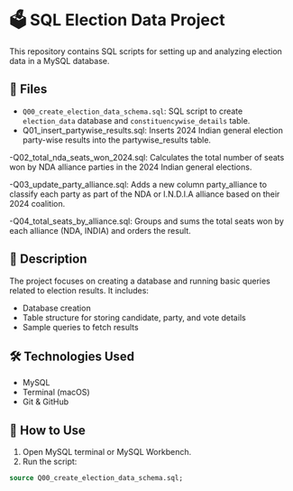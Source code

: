 # 🗳️ SQL Election Data Project

This repository contains SQL scripts for setting up and analyzing election data in a MySQL database.

## 📂 Files

- `Q00_create_election_data_schema.sql`: SQL script to create `election_data` database and `constituencywise_details` table.
- Q01_insert_partywise_results.sql: Inserts 2024 Indian general election party-wise results into the partywise_results table.

-Q02_total_nda_seats_won_2024.sql: Calculates the total number of seats won by NDA alliance parties in the 2024 Indian general elections.

-Q03_update_party_alliance.sql: Adds a new column party_alliance to classify each party as part of the NDA or I.N.D.I.A alliance based on
their 2024 coalition.

-Q04_total_seats_by_alliance.sql: Groups and sums the total seats won by each alliance (NDA, INDIA) and orders the result.



## 📌 Description

The project focuses on creating a database and running basic queries related to election results. It includes:
- Database creation
- Table structure for storing candidate, party, and vote details
- Sample queries to fetch results

## 🛠️ Technologies Used

- MySQL
- Terminal (macOS)
- Git & GitHub

## 🚀 How to Use

1. Open MySQL terminal or MySQL Workbench.
2. Run the script:

```sql
source Q00_create_election_data_schema.sql;

